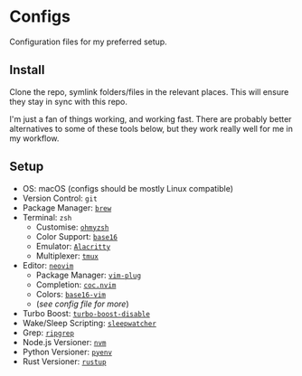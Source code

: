 # Configs

Configuration files for my preferred setup.

## Install

Clone the repo, symlink folders/files in the relevant places.
This will ensure they stay in sync with this repo.

I'm just a fan of things working, and working fast.
There are probably better alternatives to some of these tools below, but they work really well for me in my workflow.

## Setup

- OS: macOS (configs should be mostly Linux compatible)
- Version Control: `git`
- Package Manager: [`brew`](https://brew.sh)
- Terminal: `zsh`
    - Customise: [`ohmyzsh`](https://github.com/ohmyzsh/ohmyzsh)
    - Color Support: [`base16`](https://github.com/chriskempson/base16)
    - Emulator: [`Alacritty`](https://github.com/alacritty/alacritty)
    - Multiplexer: [`tmux`](https://github.com/tmux/tmux/wiki)
- Editor: [`neovim`](https://neovim.io)
    - Package Manager: [`vim-plug`](https://github.com/junegunn/vim-plug)
    - Completion: [`coc.nvim`](https://github.com/neoclide/coc.nvim)
    - Colors: [`base16-vim`](https://github.com/chriskempson/base16-vim)
    - (*see config file for more*) 
- Turbo Boost: [`turbo-boost-disable`](https://github.com/bradleymackey/turbo-boost-disable)
- Wake/Sleep Scripting: [`sleepwatcher`](https://formulae.brew.sh/formula/sleepwatcher)
- Grep: [`ripgrep`](https://github.com/BurntSushi/ripgrep)
- Node.js Versioner: [`nvm`](https://github.com/nvm-sh/nvm)
- Python Versioner: [`pyenv`](https://github.com/pyenv/pyenv)
- Rust Versioner: [`rustup`](https://rustup.rs)
